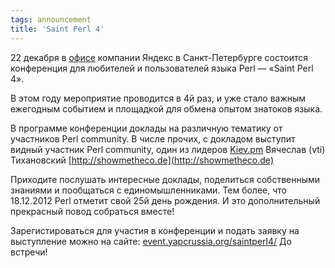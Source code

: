 ```yaml
---
tags: announcement
title: 'Saint Perl 4'
---
```


22 декабря в [офисе](http://company.yandex.ru/contacts/spb/) компании Яндекс в Санкт-Петербурге состоится конференция для любителей и пользователей языка Perl — «Saint Perl 4». 

В этом году мероприятие проводится в 4й раз, и уже стало важным ежегодным событием и площадкой для обмена опытом знатоков языка. 

В программе конференции доклады на различную тематику от участников Perl community. В числе прочих, с докладом выступит видный участник Perl community, один из лидеров [Kiev.pm](http://kiev.pm.org)  Вячеслав (vti) Тихановский [http://showmetheco.de](http://showmetheco.de)

Приходите послушать интересные доклады, поделиться собственными знаниями и пообщаться с единомышленниками. Тем более, что 18.12.2012 Perl отметит свой 25й день рождения. И это дополнительный прекрасный повод собраться вместе!

Зарегистироваться для участия в конференции и подать заявку на выступление можно на сайте: [event.yapcrussia.org/saintperl4/](http://event.yapcrussia.org/saintperl4/)
До встречи!
